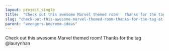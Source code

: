 ```yaml
---
layout: project_single
title:  "Check out this awesome Marvel themed room!  Thanks for the tag @laurynhan"
slug: "check-out-this-awesome-marvel-themed-room-thanks-for-the-tag-at-laurynhan"
parent: "avengers-bedroom-ideas"
---
```

Check out this awesome Marvel themed room!  Thanks for the tag @laurynhan